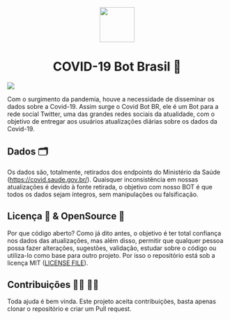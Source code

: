 <div align="center">
  <img src="https://i.imgur.com/wz5gJkG.png" width="80px"/></br>
  <h1>COVID-19 Bot Brasil 🤖</h1>
</div>

</div align="center">
   <a href="https://twitter.com/intent/follow?screen_name=COVIDBotBR" target="_blank"><img src="https://img.shields.io/twitter/follow/COVIDBotBR?style=social"/></a>
</div>

  Com o surgimento da pandemia, houve a necessidade de disseminar os dados sobre a Covid-19. Assim surge o Covid Bot BR, ele é um Bot para a rede social Twitter, uma das grandes redes sociais da atualidade, com o objetivo de entregar aos usuários atualizações diárias sobre os dados da Covid-19.
  
## Dados 🗂

  Os dados são, totalmente, retirados dos endpoints do Ministério da Saúde (https://covid.saude.gov.br/). Quaisquer inconsistência em nossas atualizações é devido à fonte retirada, o objetivo com nosso BOT é que todos os dados sejam íntegros, sem manipulações ou falsificação.
  
## Licença 📜 & OpenSource 📖  
  Por que código aberto? Como já dito antes, o objetivo é ter total confiança nos dados das atualizações, mas além disso, permitir que qualquer pessoa possa fazer alterações, sugestões, validação, estudar sobre o código ou utiliza-lo como base para outro projeto. Por isso o repositório está sob a licença MIT ([LICENSE FILE](./LICENSE)). 

## Contribuições 🙋‍♀️ 🙋‍♂️
Toda ajuda é bem vinda. Este projeto aceita contribuições, basta apenas clonar o repositório e criar um Pull request.


